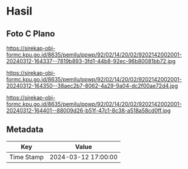 # Hasil

## Foto C Plano

https://sirekap-obj-formc.kpu.go.id/8635/pemilu/ppwp/92/02/14/20/02/9202142002001-20240312-164337--7819b893-3fd1-44b8-92ec-96b80081bb72.jpg

https://sirekap-obj-formc.kpu.go.id/8635/pemilu/ppwp/92/02/14/20/02/9202142002001-20240312-164350--38aec2b7-8062-4a29-9a04-dc2f00ae72d4.jpg

https://sirekap-obj-formc.kpu.go.id/8635/pemilu/ppwp/92/02/14/20/02/9202142002001-20240312-164401--88009d26-b51f-47c1-8c38-a518a58cd0ff.jpg


## Metadata

| Key        | Value               |
| ---------- | ------------------- |
| Time Stamp | 2024-03-12 17:00:00 |




